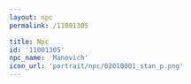 ```yaml
---
layout: npc
permalink: /11001305

title: Npc
id: '11001305'
npc_name: 'Manovich'
icon_url: 'portrait/npc/02010001_stan_p.png'
---
```

